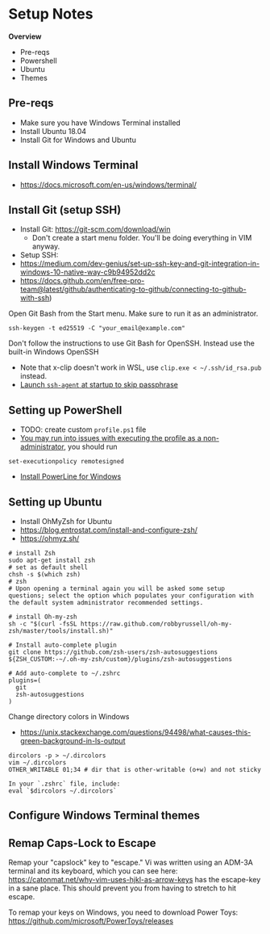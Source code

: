 # Setup Notes

**Overview**
* Pre-reqs
* Powershell
* Ubuntu
* Themes

## Pre-reqs

* Make sure you have Windows Terminal installed
* Install Ubuntu 18.04
* Install Git for Windows and Ubuntu

## Install Windows Terminal

* https://docs.microsoft.com/en-us/windows/terminal/

## Install Git (setup SSH)

* Install Git: https://git-scm.com/download/win
  * Don't create a start menu folder. You'll be doing everything in VIM anyway. 
* Setup SSH:
 * https://medium.com/dev-genius/set-up-ssh-key-and-git-integration-in-windows-10-native-way-c9b94952dd2c
 * https://docs.github.com/en/free-pro-team@latest/github/authenticating-to-github/connecting-to-github-with-ssh)

Open Git Bash from the Start menu. Make sure to run it as an administrator.

```
ssh-keygen -t ed25519 -C "your_email@example.com"
```
Don't follow the instructions to use Git Bash for OpenSSH. Instead use the built-in Windows OpenSSH


* Note that x-clip doesn't work in WSL, use `clip.exe < ~/.ssh/id_rsa.pub` instead.
* [Launch `ssh-agent` at startup to skip passphrase](https://docs.github.com/en/free-pro-team@latest/github/authenticating-to-github/working-with-ssh-key-passphrases)

## Setting up PowerShell

* TODO: create custom `profile.ps1` file
* [You may run into issues with executing the profile as a non-administrator](https://answers.microsoft.com/en-us/windows/forum/windows_10-performance/whats-wrong-with-my-windows-powershell/f05e72f2-a429-4ee0-81fb-910c8c8a1306?auth=1), you should run

```
set-executionpolicy remotesigned
```

* [Install PowerLine for Windows](https://docs.microsoft.com/en-us/windows/terminal/tutorials/powerline-setup)

## Setting up Ubuntu

* Install OhMyZsh for Ubuntu
* https://blog.entrostat.com/install-and-configure-zsh/
* https://ohmyz.sh/

```
# install Zsh
sudo apt-get install zsh
# set as default shell
chsh -s $(which zsh)
# zsh
# Upon opening a terminal again you will be asked some setup questions; select the option which populates your configuration with the default system administrator recommended settings.

# install Oh-my-zsh
sh -c "$(curl -fsSL https://raw.github.com/robbyrussell/oh-my-zsh/master/tools/install.sh)"

# Install auto-complete plugin
git clone https://github.com/zsh-users/zsh-autosuggestions ${ZSH_CUSTOM:-~/.oh-my-zsh/custom}/plugins/zsh-autosuggestions

# Add auto-complete to ~/.zshrc
plugins=(
  git
  zsh-autosuggestions
)
```

Change directory colors in Windows

* https://unix.stackexchange.com/questions/94498/what-causes-this-green-background-in-ls-output

```
dircolors -p > ~/.dircolors
vim ~/.dircolors
OTHER_WRITABLE 01;34 # dir that is other-writable (o+w) and not sticky

In your `.zshrc` file, include:
eval `$dircolors ~/.dircolors`
```

## Configure Windows Terminal themes

## Remap Caps-Lock to Escape

Remap your "capslock" key to "escape." Vi was written using an ADM-3A terminal and its keyboard, which you can see here: https://catonmat.net/why-vim-uses-hjkl-as-arrow-keys has the escape-key in a sane place. This should prevent you from having to stretch to hit escape.

To remap your keys on Windows, you need to download Power Toys: https://github.com/microsoft/PowerToys/releases
